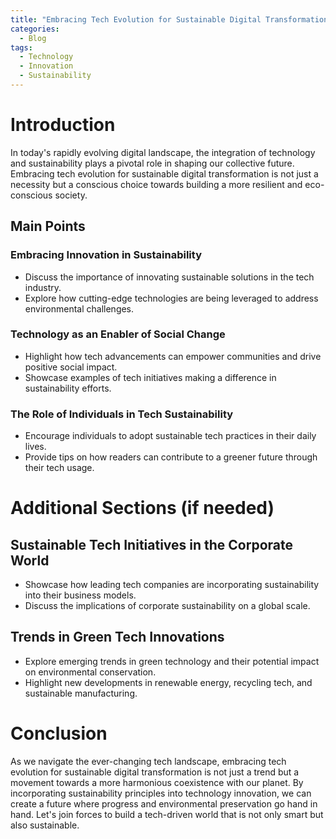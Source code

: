 ```yaml
---
title: "Embracing Tech Evolution for Sustainable Digital Transformation"
categories:
  - Blog
tags:
  - Technology
  - Innovation
  - Sustainability
---
```


# Introduction
In today's rapidly evolving digital landscape, the integration of technology and sustainability plays a pivotal role in shaping our collective future. Embracing tech evolution for sustainable digital transformation is not just a necessity but a conscious choice towards building a more resilient and eco-conscious society.

## Main Points
### Embracing Innovation in Sustainability
- Discuss the importance of innovating sustainable solutions in the tech industry.
- Explore how cutting-edge technologies are being leveraged to address environmental challenges.

### Technology as an Enabler of Social Change
- Highlight how tech advancements can empower communities and drive positive social impact.
- Showcase examples of tech initiatives making a difference in sustainability efforts.

### The Role of Individuals in Tech Sustainability
- Encourage individuals to adopt sustainable tech practices in their daily lives.
- Provide tips on how readers can contribute to a greener future through their tech usage.

# Additional Sections (if needed)
## Sustainable Tech Initiatives in the Corporate World
- Showcase how leading tech companies are incorporating sustainability into their business models.
- Discuss the implications of corporate sustainability on a global scale.

## Trends in Green Tech Innovations
- Explore emerging trends in green technology and their potential impact on environmental conservation.
- Highlight new developments in renewable energy, recycling tech, and sustainable manufacturing.

# Conclusion
As we navigate the ever-changing tech landscape, embracing tech evolution for sustainable digital transformation is not just a trend but a movement towards a more harmonious coexistence with our planet. By incorporating sustainability principles into technology innovation, we can create a future where progress and environmental preservation go hand in hand. Let's join forces to build a tech-driven world that is not only smart but also sustainable.